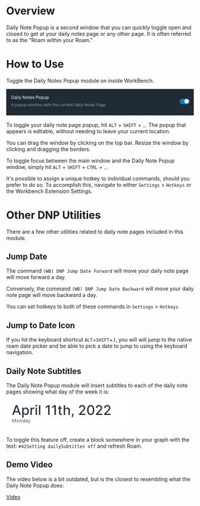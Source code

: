 # Overview

Daily Note Popup is a second window that you can quickly toggle open and closed to get at your daily notes page or any other page. It is often referred to as the "Roam within your Roam."

# How to Use

Toggle the Daily Notes Popup module on inside WorkBench.

![](media/toggle-daily-note-popup.png)

To toggle your daily note page popup, hit `ALT` + `SHIFT` + `,`. The popup that appears is editable, without needing to leave your current location.

You can drag the window by clicking on the top bar. Resize the window by clicking and dragging the borders.

To toggle focus between the main window and the Daily Note Popup window, simply hit `ALT` + `SHIFT` + `CTRL` + `,`.

It's possible to assign a unique hotkey to individual commands, should you prefer to do so. To accomplish this, navigate to either `Settings` > `Hotkeys` or the Workbench Extension Settings.

# Other DNP Utilities

There are a few other utilities related to daily note pages included in this module.

## Jump Date

The command `(WB) DNP Jump Date Forward` will move your daily note page will move forward a day.

Conversely, the command `(WB) DNP Jump Date Backward` will move your daily note page will move backward a day.

You can set hotkeys to both of these commands in `Settings` > `Hotkeys`

## Jump to Date Icon

If you hit the keyboard shortcut `ALT`+`SHIFT`+`J`, you will will jump to the native roam date picker and be able to pick a date to jump to using the keyboard navigation.

## Daily Note Subtitles

The Daily Note Popup module will insert subtitles to each of the daily note pages showing what day of the week it is:

![](media/daily-note-subtitles.png)

To toggle this feature off, create a block somewhere in your graph with the text: `#42Setting dailySubtitles off` and refresh Roam.

## Demo Video

The video below is a bit outdated, but is the closest to resembling what the Daily Note Popup does:

[Video](https://youtu.be/wbNMKa232MM)
